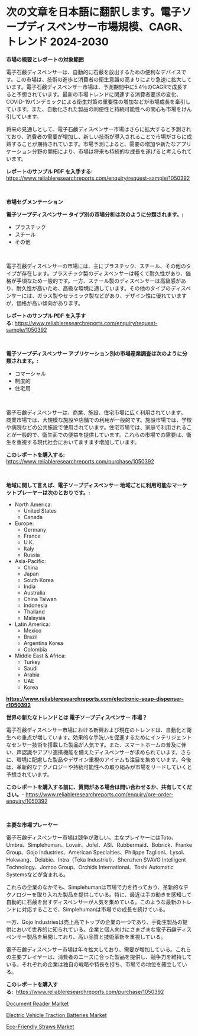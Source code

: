 <p><h1>次の文章を日本語に翻訳します。電子ソープディスペンサー市場規模、CAGR、トレンド 2024-2030</h1></p><p><strong>市場の概要とレポートの対象範囲</strong></p>
<p><p>電子石鹸ディスペンサーは、自動的に石鹸を放出するための便利なデバイスです。この市場は、技術の進歩と消費者の衛生意識の高まりにより急速に拡大しています。電子石鹸ディスペンサー市場は、予測期間中に5.4％のCAGRで成長すると予想されています。最新の市場トレンドに関連する消費者要求の変化、COVID-19パンデミックによる衛生対策の重要性の増加などが市場成長を牽引しています。また、自動化された製品の利便性と持続可能性への関心も市場をけん引しています。</p><p>将来の見通しとして、電子石鹸ディスペンサー市場はさらに拡大すると予測されており、消費者の需要が増加し、新しい技術が導入されることで市場がさらに成熟することが期待されています。市場予測によると、需要の増加や新たなアプリケーション分野の開拓により、市場は将来も持続的な成長を遂げると考えられています。</p></p>
<p><strong>レポートのサンプル PDF を入手する:</strong> <a href="https://www.reliableresearchreports.com/enquiry/request-sample/1050392">https://www.reliableresearchreports.com/enquiry/request-sample/1050392</a></p>
<p>&nbsp;</p>
<p><strong>市場セグメンテーション</strong></p>
<p><strong>電子ソープディスペンサー タイプ別の市場分析は次のように分類されます。:</strong></p>
<p><ul><li>プラスチック</li><li>スチール</li><li>その他</li></ul></p>
<p>&nbsp;</p>
<p><p>電子石鹸ディスペンサーの市場には、主にプラスチック、スチール、その他のタイプが存在します。プラスチック製のディスペンサーは軽くて耐久性があり、価格が手頃なため一般的です。一方、スチール製のディスペンサーは高級感があり、耐久性が高いため、高級な環境に適しています。その他のタイプのディスペンサーには、ガラス製やセラミック製などがあり、デザイン性に優れていますが、価格が高い傾向があります。</p></p>
<p><strong>レポートのサンプル PDF を入手する:</strong>&nbsp;<a href="https://www.reliableresearchreports.com/enquiry/request-sample/1050392">https://www.reliableresearchreports.com/enquiry/request-sample/1050392</a></p>
<p>&nbsp;</p>
<p><strong> 電子ソープディスペンサー アプリケーション別の市場産業調査は次のように分類されます。:</strong></p>
<p><ul><li>コマーシャル</li><li>制度的</li><li>住宅用</li></ul></p>
<p>&nbsp;</p>
<p><p>電子石鹸ディスペンサーは、商業、施設、住宅市場に広く利用されています。 商業市場では、大規模な施設や店舗での利用が一般的です。施設市場では、学校や病院などの公共施設で使用されています。住宅市場では、家庭で利用されることが一般的で、衛生面での便益を提供しています。これらの市場での需要は、衛生を重視する現代社会においてますます増加しています。</p></p>
<p><strong>このレポートを購入する:</strong>&nbsp; <a href="https://www.reliableresearchreports.com/purchase/1050392">https://www.reliableresearchreports.com/purchase/1050392</a></p>
<p>&nbsp;</p>
<p><strong>地域に関して言えば、電子ソープディスペンサー 地域ごとに利用可能なマーケットプレーヤーは次のとおりです。:</strong></p>
<p><ul>
    <li>
        North America:
        <ul>
            <li>United States</li>
            <li>Canada</li>
        </ul>
    </li>
    <li>
        Europe:
        <ul>
            <li>Germany</li>
            <li>France</li>
            <li>U.K.</li>
            <li>Italy</li>
            <li>Russia</li>
        </ul>
    </li>
    <li>
        Asia-Pacific:
        <ul>
            <li>China</li>
            <li>Japan</li>
            <li>South Korea</li>
            <li>India</li>
            <li>Australia</li>
            <li>China Taiwan</li>
            <li>Indonesia</li>
            <li>Thailand</li>
            <li>Malaysia</li>
        </ul>
    </li>
    <li>
        Latin America:
        <ul>
            <li>Mexico</li>
            <li>Brazil</li>
            <li>Argentina Korea</li>
            <li>Colombia</li>
        </ul>
    </li>
    <li>
        Middle East & Africa:
        <ul>
            <li>Turkey</li>
            <li>Saudi</li>
            <li>Arabia</li>
            <li>UAE</li>
            <li>Korea</li>
        </ul>
    </li>
    </ul></p>
<p><strong><a href="https://www.reliableresearchreports.com/electronic-soap-dispenser-r1050392">https://www.reliableresearchreports.com/electronic-soap-dispenser-r1050392</a></strong>&nbsp;</p>
<p><strong>世界の新たなトレンドとは 電子ソープディスペンサー 市場？</strong></p>
<p><p>電子石鹸ディスペンサー市場における新興および現在のトレンドは、自動化と衛生への重点が増しています。効果的な手洗いを促進するためにインテリジェントなセンサー技術を搭載した製品が人気です。また、スマートホームの普及に伴い、声認識やアプリ連携機能を備えたディスペンサーが求められています。さらに、環境に配慮した製品やデザイン重視のアイテムも注目を集めています。今後は、革新的なテクノロジーや持続可能性への取り組みが市場をリードしていくと予想されています。</p></p>
<p><strong>このレポートを購入する前に、質問がある場合は問い合わせるか、共有してください。</strong>- <a href="https://www.reliableresearchreports.com/enquiry/pre-order-enquiry/1050392">https://www.reliableresearchreports.com/enquiry/pre-order-enquiry/1050392</a></p>
<p>&nbsp;</p>
<p><strong>主要な市場プレーヤー</strong></p>
<p><p>電子石鹸ディスペンサー市場は競争が激しい。主なプレイヤーにはToto、Umbra、Simplehuman、Lovair、Jofel、ASI、Rubbermaid、Bobrick、Franke Group、Gojo Industries、American Specialties、Philippe Taglioni、Lysol、Hokwang、Delabie、Intra（Teka Industrial）、Shenzhen SVAVO Intelligent Technology、Jomoo Group、Orchids International、Toshi Automatic Systemsなどが含まれる。</p><p>これらの企業のなかでも、Simplehumanは市場で力を持っており、革新的なテクノロジーを取り入れた製品を提供している。特に、最近は手の動きを感知して自動的に石鹸を出すディスペンサーが人気を集めている。このような最新のトレンドに対応することで、Simplehumanは市場での成長を続けている。</p><p>一方、Gojo Industriesは売上高でトップの企業の一つであり、手衛生製品の提供において世界的に知られている。企業と個人向けにさまざまな電子石鹸ディスペンサー製品を展開しており、高い品質と技術革新を重視している。</p><p>電子石鹸ディスペンサー市場は年々拡大しており、需要が増加している。これらの主要プレイヤーは、消費者のニーズに合った製品を提供し、競争力を維持している。それぞれの企業は独自の戦略や特長を持ち、市場での地位を確立している。</p></p>
<p><strong>このレポートを購入する:</strong>&nbsp;&nbsp;<a href="https://www.reliableresearchreports.com/purchase/1050392">https://www.reliableresearchreports.com/purchase/1050392</a></p>
<p><p><a href="https://www.linkedin.com/pulse/document-reader-market-insights-players-forecast-till-2031-imarkete-q3sff?trackingId=K5eGYTLAvYX9ysg1qSfp8g%3D%3D">Document Reader Market</a></p><p><a href="https://www.linkedin.com/pulse/electric-vehicle-traction-batteries-market-size-furnishes-valuable-tf8lf?trackingId=L%2FhlvDqS0oBcIoA41aamtQ%3D%3D">Electric Vehicle Traction Batteries Market</a></p><p><a href="https://www.linkedin.com/pulse/eco-friendly-straws-market-size-share-global-analysis-report-i52bf?trackingId=1eNXvNHsdPhvvO79LptnXA%3D%3D">Eco-Friendly Straws Market</a></p></p>